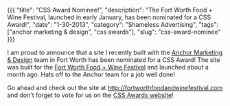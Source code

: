 {{{
  "title": "CSS Award Nominee!",
  "description": "The Fort Worth Food + Wine Festival, launched in early January, has been nominated for a CSS Award!",
  "date": "1-30-2013",
  "category": "Shameless Advertising",
  "tags": ["anchor marketing & design", "css awards"],
  "slug": "css-award-nominee"
}}}

I am proud to announce that a site I recently built with the [Anchor Marketing & Design](http://anchormd.com) team in Fort Worth has been nominated for a CSS Award! The site was built for the [Fort Worth Food + Wine Festival](http://fortworthfoodandwinefestival.com) and launched about a month ago. Hats off to the Anchor team for a job well done!

Go ahead and check out the site at <http://fortworthfoodandwinefestival.com> and don't forget to vote for us on the [CSS Awards website](http://www.cssawards.net/nominee/fort-worth-food-wine-festival/)!
